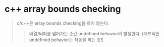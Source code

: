 # c++ array bounds checking

> c/c++은 array bounds checking을 하지 않는다.
>
> > 배열/버퍼를 넘어가는 순간 undefined behavior이 발생한다. (대표적인 undefined behavior는 작동을 하는 것!)
